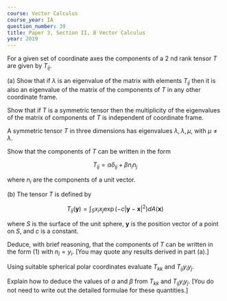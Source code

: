 ```yaml
---
course: Vector Calculus
course_year: IA
question_number: 39
title: Paper 3, Section II, B Vector Calculus
year: 2019
---
```




For a given set of coordinate axes the components of a 2 nd rank tensor $T$ are given by $T_{i j}$.

(a) Show that if $\lambda$ is an eigenvalue of the matrix with elements $T_{i j}$ then it is also an eigenvalue of the matrix of the components of $T$ in any other coordinate frame.

Show that if $T$ is a symmetric tensor then the multiplicity of the eigenvalues of the matrix of components of $T$ is independent of coordinate frame.

A symmetric tensor $T$ in three dimensions has eigenvalues $\lambda, \lambda, \mu$, with $\mu \neq \lambda$.

Show that the components of $T$ can be written in the form

$$T_{i j}=\alpha \delta_{i j}+\beta n_{i} n_{j}$$

where $n_{i}$ are the components of a unit vector.

(b) The tensor $T$ is defined by

$$T_{i j}(\mathbf{y})=\int_{S} x_{i} x_{j} \exp \left(-c|\mathbf{y}-\mathbf{x}|^{2}\right) d A(\mathbf{x})$$

where $S$ is the surface of the unit sphere, $\mathbf{y}$ is the position vector of a point on $S$, and $c$ is a constant.

Deduce, with brief reasoning, that the components of $T$ can be written in the form (1) with $n_{i}=y_{i}$. [You may quote any results derived in part (a).]

Using suitable spherical polar coordinates evaluate $T_{k k}$ and $T_{i j} y_{i} y_{j}$.

Explain how to deduce the values of $\alpha$ and $\beta$ from $T_{k k}$ and $T_{i j} y_{i} y_{j}$. [You do not need to write out the detailed formulae for these quantities.]
